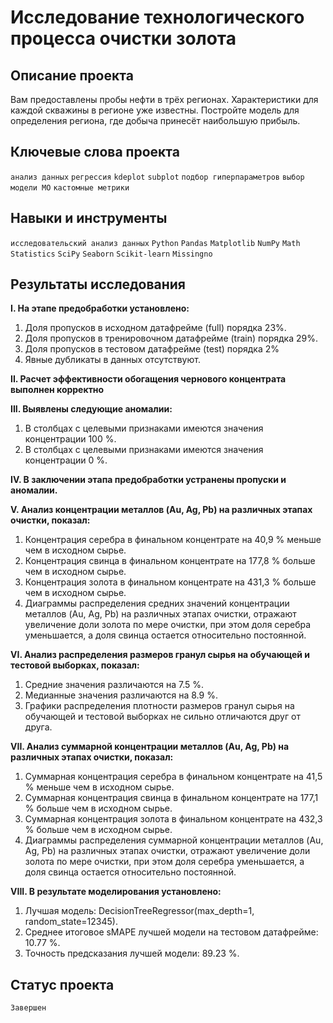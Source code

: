 # Исследование технологического процесса очистки золота

## Описание проекта

Вам предоставлены пробы нефти в трёх регионах. Характеристики для каждой скважины в регионе уже известны.
Постройте модель для определения региона, где добыча принесёт наибольшую прибыль. 

## Ключевые слова проекта

`анализ данных` `регрессия` `kdeplot` `subplot` `подбор гиперпараметров` `выбор модели МО` `кастомные метрики`

## Навыки и инструменты

`исследовательский анализ данных` `Python` `Pandas` `Matplotlib` `NumPy` `Math` `Statistics` `SciPy` `Seaborn` `Scikit-learn` `Missingno`

## Результаты исследования

**I. На этапе предобработки установлено:**
1. Доля пропусков в исходном датафрейме (full) порядка 23%.
2. Доля пропусков в тренировочном датафрейме (train) порядка 29%.
3. Доля пропусков в тестовом датафрейме (test) порядка 2%
4. Явные дубликаты в данных отсутствуют.

**II. Расчет эффективности обогащения чернового концентрата выполнен корректно**

**III. Выявлены следующие аномалии:**

1. В столбцах с целевыми признаками имеются значения концентрации 100 %.
2. В столбцах с целевыми признаками имеются значения концентрации 0 %.

**IV. В заключении этапа предобработки устранены пропуски и аномалии.**

**V. Анализ концентрации металлов (Au, Ag, Pb) на различных этапах очистки, показал:**

1. Концентрация серебра в финальном концентрате на 40,9 % меньше чем в исходном сырье.
2. Концентрация свинца в финальном концентрате на 177,8 % больше чем в исходном сырье.
2. Концентрация золота в финальном концентрате на 431,3 % больше чем в исходном сырье.
3. Диаграммы распределения средних значений концентрации металлов (Au, Ag, Pb) на различных этапах очистки, отражают увеличение доли золота по мере очистки, при этом доля серебра уменьшается, а доля свинца остается относительно постоянной.

**VI. Анализ распределения размеров гранул сырья на обучающей и тестовой выборках, показал:**

1. Средние значения различаются на 7.5 %.
2. Медианные значения различаются на 8.9 %.
3. Графики распределения плотности размеров гранул сырья на обучающей и тестовой выборках не сильно отличаются друг от друга.

**VII. Анализ суммарной концентрации металлов (Au, Ag, Pb) на различных этапах очистки, показал:**

1. Суммарная концентрация серебра в финальном концентрате на 41,5 % меньше чем в исходном сырье.
2. Суммарная концентрация свинца в финальном концентрате на 177,1 % больше чем в исходном сырье.
3. Суммарная концентрация золота в финальном концентрате на 432,3 % больше чем в исходном сырье.
4. Диаграммы распределения суммарной концентрации металлов (Au, Ag, Pb) на различных этапах очистки, отражают увеличение доли золота по мере очистки, при этом доля серебра уменьшается, а доля свинца остается относительно постоянной.

**VIII. В результате моделирования установлено:**

1. Лучшая модель: DecisionTreeRegressor(max_depth=1, random_state=12345).
2. Среднее итоговое sMAPE лучшей модели на тестовом датафрейме: 10.77 %.
3. Точность предсказания лучшей модели: 89.23 %.
 
 ## Статус проекта
 `Завершен`
